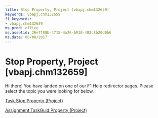 ```yaml
---
title: Stop Property, Project [vbapj.chm132659]
keywords: vbapj.chm132659
f1_keywords:
- vbapj.chm132659
ms.prod: office
ms.assetid: 26e7f80b-4715-4a26-b916-403c8b20d0b6
ms.date: 06/08/2017
---
```



# Stop Property, Project [vbapj.chm132659]

Hi there! You have landed on one of our F1 Help redirector pages. Please select the topic you were looking for below.

[Task.Stop Property (Project)](http://msdn.microsoft.com/library/b541e2e4-8b3e-59c5-4115-128fb0338765%28Office.15%29.aspx)

[Assignment.TaskGuid Property (Project)](http://msdn.microsoft.com/library/e08a97f7-6504-b15d-157f-e641112b61c2%28Office.15%29.aspx)


